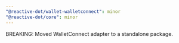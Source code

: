 ```yaml
---
"@reactive-dot/wallet-walletconnect": minor
"@reactive-dot/core": minor
---
```


BREAKING: Moved WalletConnect adapter to a standalone package.

